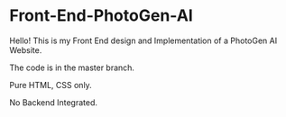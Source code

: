 # Front-End-PhotoGen-AI

Hello! This is my Front End design and Implementation of a PhotoGen AI Website.

The code is in the master branch.

Pure HTML, CSS only. 

No Backend Integrated.
